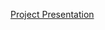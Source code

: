 [Project Presentation](https://drive.google.com/file/d/1U1krY8arotDgoZZaoWX3nBsuUXUqmgEi/view?usp=sharing)
